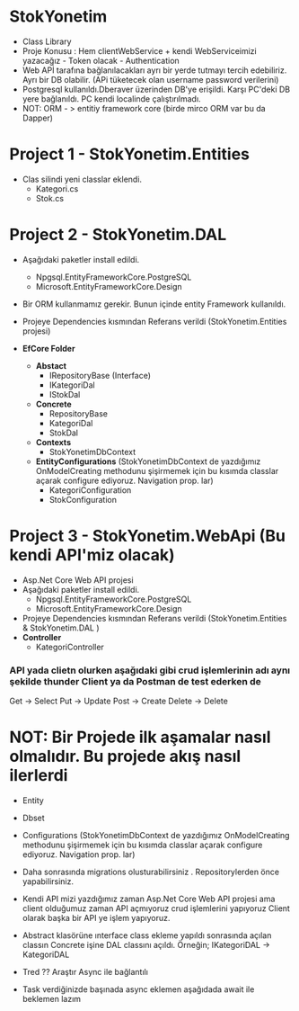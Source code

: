 # StokYonetim
- Class Library 
- Proje Konusu : Hem clientWebService + kendi WebServiceimizi yazacağız - Token olacak - Authentication 
- Web APİ tarafına bağlanılacakları ayrı bir yerde tutmayı tercih edebiliriz. Ayrı bir DB olabilir. (APi tüketecek olan username password verilerini)
- Postgresql kullanıldı.Dberaver üzerinden DB'ye erişildi. Karşı PC'deki DB yere bağlanıldı. PC kendi localinde çalıştırılmadı.
- NOT: ORM - > entitiy framework core (birde mirco ORM var bu da Dapper)

# Project 1 - StokYonetim.Entities
- Clas silindi yeni classlar eklendi.
  - Kategori.cs
  - Stok.cs
  
# Project 2 - StokYonetim.DAL
- Aşağıdaki paketler install edildi.
  - Npgsql.EntityFrameworkCore.PostgreSQL
  - Microsoft.EntityFrameworkCore.Design

- Bir ORM kullanmamız gerekir. Bunun içinde entity Framework kullanıldı.
- Projeye Dependencies kısmından Referans verildi (StokYonetim.Entities projesi)

- **EfCore Folder**
  - **Abstact**
    - IRepositoryBase (Interface)
    - IKategoriDal
    - IStokDal
  - **Concrete**
    - RepositoryBase
    - KategoriDal
    - StokDal
  - **Contexts**
    - StokYonetimDbContext
  - **EntityConfigurations** (StokYonetimDbContext de yazdığımız OnModelCreating methodunu şişirmemek için bu kısımda classlar açarak configure ediyoruz. Navigation prop. lar)
    - KategoriConfiguration  
    - StokConfiguration
    
# Project 3 - StokYonetim.WebApi (Bu kendi API'miz olacak)
- Asp.Net Core Web API projesi
- Aşağıdaki paketler install edildi.
  - Npgsql.EntityFrameworkCore.PostgreSQL
  - Microsoft.EntityFrameworkCore.Design
- Projeye Dependencies kısmından Referans verildi (StokYonetim.Entities & StokYonetim.DAL )
- **Controller**
  - KategoriController 



### API yada clietn olurken aşağıdaki gibi crud işlemlerinin adı aynı şekilde thunder Client ya da Postman de test ederken de
Get -> Select
Put -> Update
Post -> Create
Delete -> Delete
    
 # NOT: Bir Projede ilk aşamalar nasıl olmalıdır. Bu projede akış nasıl ilerlerdi
- Entity
- Dbset
- Configurations (StokYonetimDbContext de yazdığımız OnModelCreating methodunu şişirmemek için bu kısımda classlar açarak configure ediyoruz. Navigation prop. lar)
- Daha sonrasında migrations olusturabilirsiniz . Repositorylerden önce yapabilirsiniz.

- Kendi API mizi yazdığımız zaman Asp.Net Core Web API projesi ama client olduğumuz zaman API açmıyoruz crud işlemlerini yapıyoruz Client olarak başka bir API ye işlem yapıyoruz.

- Abstract klasörüne ınterface class ekleme yapıldı sonrasında açılan classın Concrete işine DAL classını açıldı. Örneğin; IKategoriDAL -> KategoriDAL
- Tred ?? Araştır Async ile bağlantılı 
- Task verdiğinizde başınada async eklemen aşağıdada await ile beklemen lazım
